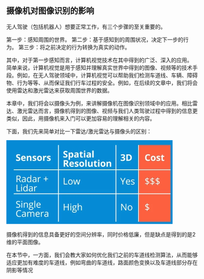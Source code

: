 ## 摄像机对图像识别的影响

无人驾驶（包括机器人）想要正常工作，有三个步骤的至关重要的。

第一步：感知周围的世界。
第二步：基于感知到的周围状况，决定下一步的行为。
第三步：将之前决定的行为转换为真实的动作。

其中，对于第一步感知而言，计算机视觉技术在其中得到的广泛、深入的应用。
简单来说，计算机视觉是用于感知并理解真实世界中得到的图像、视频等的技术手段。例如，在无人驾驶领域中，计算机视觉可以帮助我们检测车道线、车辆、障碍物、行为等等、从而保证我们行车过程的安全。例如，在后续的文章中，我们将会使用雷达和激光雷达来获取周围世界的数据。

本章中，我们将会以摄像头为例，来讲解摄像机在图像识别领域中的应用。相比雷达、激光雷达而言，摄像机得到的图像、视频与我们人类驾驶过程中得到的信息更类似，因此，用摄像机来入门可以更加容易的理解相关的内容。

下面，我们先来简单对比一下雷达/激光雷达与摄像头的区别：

![传感器对比](/assets/32.jpg)

摄像机得到的信息具备更好的空间分辨率，同时价格低廉，但是缺点是得到的是2维的平面图像。

在本节中，一方面，我们会教大家如何优化我们之前的车道线检测算法，从而能够适应更加有难度的车道线，例如弯曲的车道线，路面颜色变换以及车道线部分存在阴影等情况